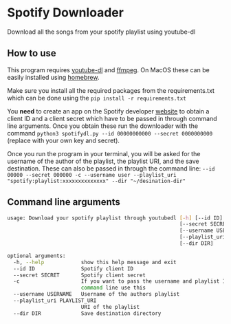 # Spotify Downloader
Download all the songs from your spotify playlist using youtube-dl

## How to use
This program requires [youtube-dl](https://ytdl-org.github.io/youtube-dl/index.html) 
and [ffmpeg](https://www.ffmpeg.org). On MacOS these can be easily installed using 
[homebrew](https://brew.sh).

Make sure you install all the required packages from the requirements.txt which can be 
done using the `pip install -r requirements.txt`

You **need** to create an app on the Spotify developer [website](https://developer.spotify.com/dashboard/applications) 
to obtain a client ID and a client secret which have to be passed in through command
line arguments. Once you obtain these run the downloader with the command
`python3 spotifydl.py --id 00000000000 --secret 0000000000` (replace with your
own key and secret).  

Once you run the program in your terminal, you will be asked for the username of the
author of the playlist, the playlist URI, and the save destination. These can also be
passed in through the command line:
`--id 00000 --secret 000000 -c --username user --playlist_uri "spotify:playlist:xxxxxxxxxxxxxx" --dir "~/desination-dir"`

## Command line arguments
```bash
usage: Download your spotify playlist through youtubedl [-h] [--id ID]
                                                        [--secret SECRET] [-c]
                                                        [--username USERNAME]
                                                        [--playlist_uri PLAYLIST_URI]
                                                        [--dir DIR]

optional arguments:
  -h, --help            show this help message and exit
  --id ID               Spotify client ID
  --secret SECRET       Spotify client secret
  -c                    If you want to pass the username and playlist ID using
                        command line use this
  --username USERNAME   Username of the authors playlist
  --playlist_uri PLAYLIST_URI
                        URI of the playlist
  --dir DIR             Save destination directory
```
